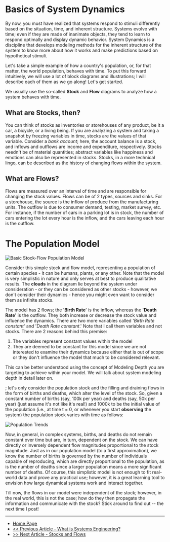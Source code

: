 # Basics of System Dynamics

By now, you must have realized that systems respond to stimuli differently based on the situation, time, and inherent structure. Systems evolve with time; even if they are made of inanimate objects, they tend to learn to respond optimally and display dynamic behavior. System Dynamics is a discipline that develops modeling methods for the inherent structure of the system to know more about how it works and make predictions based on hypothetical stimuli. 

Let's take a simple example of how a country's population, or, for that matter, the world population, behaves with time. To put this forward intuitively, we will use a lot of block diagrams and illustrations; I will describe each of them as we go along! Let's get started.

We usually use the so-called **Stock** and **Flow** diagrams to analyze how a system behaves with time. 

## What are Stocks, then?
You can think of stocks as inventories or storehouses of any product, be it a car, a bicycle, or a living being. If you are analyzing a system and taking a snapshot by freezing variables in time, stocks are the values of that variable. Consider a _bank account_; here, the account balance is a stock, and inflows and outflows are income and expenditure, respectively. Stocks needn't be of material quantities; abstract variables like happiness and emotions can also be represented in stocks. Stocks, in a more technical lingo, can be described as the history of changing flows within the system.

## What are Flows?
Flows are measured over an interval of time and are responsible for changing the stock values. Flows can be of 2 types, sources and sinks. For a storehouse, the source is the inflow of produce from the manufacturing units. The outflow is due to consumer demand, testing, market survey, etc. For instance, if the number of cars in a parking lot is in stock, the number of cars entering the lot every hour is the inflow, and the cars leaving each hour is the outflow. 

# The Population Model

![Basic Stock-Flow Population Model](https://sohamphanseiitb.github.io/Think-in-Systems/assets/system-dynamics/blog_population_model.jpg)

Consider this simple stock and flow model, representing a population of certain species - it can be humans, plants, or any other. Note that the model is very simplistic in nature and only serves at best to produce qualitative results. The **clouds** in the diagram lie beyond the system under consideration - or they can be considered as other stocks - however, we don't consider their dynamics - hence you might even want to consider them as infinite stocks. 

The model has 2 flows; the '**Birth Rate**' is the inflow, whereas the '**Death Rate**' is the outflow. They both increase or decrease the stock value and influence the dynamics. There are two more variables called '_Birth Rate constant_' and '_Death Rate constant_.' Note that I call them variables and not stocks. There are 2 reasons behind this premise:

1. The variables represent constant values within the model
2. They are deemed to be constant for this model since we are not interested to examine their dynamics because either that is out of scope or they don't influence the model that much to be considered relevant.

This can be better understood using the concept of Modeling Depth you are targeting to achieve within your model. We will talk about system modeling depth in detail later on.

; let's only consider the population stock and the filling and draining flows in the form of births and deaths, which alter the level of the stock. So, given a constant number of births (say, 100k per year) and deaths (say, 50k per year) (just assume it's not like it's real!) and 1000k to be the initial value of the population (i.e., at time t = 0, or whenever you start **observing** the system) the population stock varies with time as follows:

![Population Trends](https://sohamphanseiitb.github.io/Think-in-Systems/assets/system-dynamics/p2.png)

Now, in general, in complex systems, births, and deaths do not remain constant over time but are, in turn, dependent on the stock. We can have directly or inversely dependent flow magnitudes proportional to the stock magnitude. Just as in our population model (to a first approximation), we know the number of births is governed by the number of individuals capable of reproducing, which are directly proportional to the population, as is the number of deaths since a larger population means a more significant number of deaths. Of course, this simplistic model is not enough to fit real-world data and prove any practical use; however, it is a great learning tool to envision how large dynamical systems work and interact together.

Till now, the flows in our model were independent of the stock; however, in the real world, this is not the case; how do they then propagate the information and communicate with the stock? Stick around to find out -- the next time I post! 

---
- [Home Page](https://sohamphanseiitb.github.io/Think-in-Systems/index.html)
- [<< Previous Article - What is Systems Engineering?](https://sohamphanseiitb.github.io/Think-in-Systems/Systems_Theory/systems_engg/systems-engineering.html)
- [>> Next Article - Stocks and Flows](https://sohamphanseiitb.github.io/Think-in-Systems/Systems_Theory/system_dynamics/stocks_and_flows.html)
